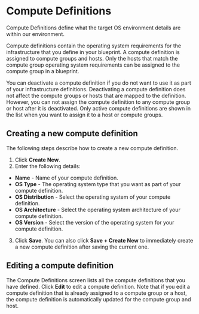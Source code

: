 # Compute Definitions

Compute Definitions define what the target OS environment details are within our environment.

Compute definitions contain the operating system requirements for the infrastructure that you define in your blueprint. A compute definition is assigned to compute groups and hosts. Only the hosts that match the compute group operating system requirements can be assigned to the compute group in a blueprint.

You can deactivate a compute definition if you do not want to use it as part of your infrastructure definitions. Deactivating a compute definition does not affect the compute groups or hosts that are mapped to the definition. However, you can not assign the compute definition to any compute group or host after it is deactivated. Only active compute definitions are shown in the list when you want to assign it to a host or compute groups.


## Creating a new compute definition
The following steps describe how to create a new compute definition.
1. Click **Create New**.
2. Enter the following details:
 * **Name** - Name of your compute definition.
 * **OS Type** - The operating system type that you want as part of your compute definition.
 * **OS Distribution** - Select the operating system of your compute definition.
 * **OS Architecture** - Select the operating system architecture of your compute definition.
 * **OS Version** - Select the version of the operating system for your compute definition.
3. Click **Save**. You can also click **Save + Create New** to immediately create a new compute definition after saving the current one.

## Editing a compute definition
The Compute Definitions screen lists all the compute definitions that you have defined. Click **Edit** to edit a compute definition. Note that if you edit a compute definition that is already assigned to a compute group or a host, the compute definition is automatically updated for the compute group and host.